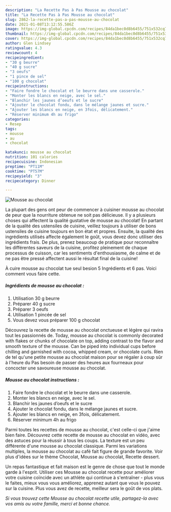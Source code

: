 ```yaml
---
description: "La Recette Pas à Pas Mousse au chocolat"
title: "La Recette Pas à Pas Mousse au chocolat"
slug: 2862-la-recette-pas-a-pas-mousse-au-chocolat
date: 2021-01-08T13:12:55.586Z
image: https://img-global.cpcdn.com/recipes/84da1bec0d8b6455/751x532cq70/mousse-au-chocolat-photo-principale-de-la-recette.jpg
thumbnail: https://img-global.cpcdn.com/recipes/84da1bec0d8b6455/751x532cq70/mousse-au-chocolat-photo-principale-de-la-recette.jpg
cover: https://img-global.cpcdn.com/recipes/84da1bec0d8b6455/751x532cq70/mousse-au-chocolat-photo-principale-de-la-recette.jpg
author: Glen Lindsey
ratingvalue: 4.3
reviewcount: 4
recipeingredient:
- "30 g beurre"
- "40 g sucre"
- "3 oeufs"
- "1 pince de sel"
- "100 g chocolat"
recipeinstructions:
- "Faire fondre le chocolat et le beurre dans une casserole."
- "Monter les blancs en neige, avec le sel."
- "Blanchir les jaunes d’oeufs et le sucre"
- "Ajouter le chocolat fondu, dans le mélange jaunes et sucre."
- "Ajouter les blancs en neige, en 3fois, délicatement."
- "Réserver minimum 4h au frigo"
categories:
- Resep
tags:
- mousse
- au
- chocolat

katakunci: mousse au chocolat 
nutrition: 101 calories
recipecuisine: Indonesian
preptime: "PT11M"
cooktime: "PT57M"
recipeyield: "3"
recipecategory: Dinner

---
```



![Mousse au chocolat](https://img-global.cpcdn.com/recipes/84da1bec0d8b6455/751x532cq70/mousse-au-chocolat-photo-principale-de-la-recette.jpg)

La plupart des gens ont peur de commencer à cuisiner mousse au chocolat de peur que la nourriture obtenue ne soit pas délicieuse. Il y a plusieurs choses qui affectent la qualité gustative de mousse au chocolat! En partant de la qualité des ustensiles de cuisine, veillez toujours à utiliser de bons ustensiles de cuisine toujours en bon état et propres. Ensuite, la qualité des ingrédients utilisés affecte également le goût, vous devez donc utiliser des ingrédients frais. De plus, prenez beaucoup de pratique pour reconnaître les différentes saveurs de la cuisine, profitez pleinement de chaque processus de cuisson, car les sentiments d'enthousiasme, de calme et de ne pas être pressé affectent aussi le résultat final de la cuisine!

<!--inarticleads1-->

À cuire mousse au chocolat tue seul besion 5 Ingrédients et 6 pas. Voici comment vous faire cette.

##### Ingrédients de mousse au chocolat :

1. Utilisation 30 g beurre
1. Préparer 40 g sucre
1. Préparer 3 oeufs
1. Utilisation 1 pincée de sel
1. Vous devez vous préparer 100 g chocolat


Découvrez la recette de mousse au chocolat onctueuse et légère qui ravira tout les passionnés de. Today, mousse au chocolat is commonly decorated with flakes or chunks of chocolate on top, adding contrast to the flavor and smooth texture of the mousse. Can be piped into individual cups before chilling and garnished with cocoa, whipped cream, or chocolate curls. Rien de tel qu&#39;une petite mousse au chocolat maison pour se régaler à coup sûr à l&#39;heure du Pas besoin de passer des heures aux fourneaux pour concocter une savoureuse mousse au chocolat. 

<!--inarticleads2-->

##### Mousse au chocolat instructions :

1. Faire fondre le chocolat et le beurre dans une casserole.
1. Monter les blancs en neige, avec le sel.
1. Blanchir les jaunes d’oeufs et le sucre
1. Ajouter le chocolat fondu, dans le mélange jaunes et sucre.
1. Ajouter les blancs en neige, en 3fois, délicatement.
1. Réserver minimum 4h au frigo


Parmi toutes les recettes de mousse au chocolat, c&#39;est celle-ci que j&#39;aime bien faire. Découvrez cette recette de mousse au chocolat en vidéo, avec des astuces pour la réussir à tous les coups. La texture est un peu différente d&#39;une mousse au chocolat classique. Parmi les variations multiples, la mousse au chocolat au café fait figure de grande favorite. Voir plus d&#39;idées sur le thème Chocolat, Mousse au chocolat, Recette dessert. 

<!--inarticleads1-->

<p>
Un repas fantastique et fait maison est le genre de chose que tout le monde garde à l'esprit. Utiliser ces Mousse au chocolat recette pour améliorer votre cuisine coïncide avec un athlète qui continue à s'entraîner - plus vous le faites, mieux vous vous améliorez, apprenez autant que vous le pouvez sur la cuisine. Plus vous avez de recette, meilleur sera le goût de vos plats.
</p>

<p>
<i>Si vous trouvez cette Mousse au chocolat recette utile, partagez-la avec vos amis ou votre famille, merci et bonne chance.</i>
</p>
